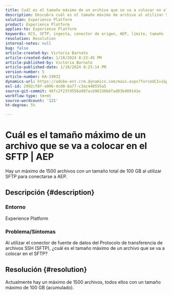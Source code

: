 ```yaml
---
title: Cuál es el tamaño máximo de un archivo que se va a colocar en el SFTP | AEP
description: Descubra cuál es el tamaño máximo de archivo al utilizar SFTP para conectarse a AEP.
solution: Experience Platform
product: Experience Platform
applies-to: Experience Platform
keywords: KCS, SFTP, ingesta, conector de origen, AEP, límite, tamaño
resolution: Resolution
internal-notes: null
bug: false
article-created-by: Victoria Barnato
article-created-date: 1/18/2024 8:23:45 PM
article-published-by: Victoria Barnato
article-published-date: 1/18/2024 8:25:14 PM
version-number: 5
article-number: KA-19932
dynamics-url: https://adobe-ent.crm.dynamics.com/main.aspx?forceUCI=1&pagetype=entityrecord&etn=knowledgearticle&id=10a28a75-3fb6-ee11-a569-6045bd006b25
exl-id: 2992cf8f-a996-4c00-8a77-c3ac440555a5
source-git-commit: 46fc2f23fd556a987acb96338b6fad03b489141e
workflow-type: tm+mt
source-wordcount: '121'
ht-degree: 5%

---
```


# Cuál es el tamaño máximo de un archivo que se va a colocar en el SFTP | AEP


Hay un máximo de 1500 archivos con un tamaño total de 100 GB al utilizar SFTP para conectarse a AEP.

## Descripción {#description}


### <b>Entorno</b>

Experience Platform



### <b>Problema/Síntomas</b>

Al utilizar el conector de fuente de datos del Protocolo de transferencia de archivos SSH (SFTP), ¿cuál es el tamaño máximo de un archivo que se va a colocar en el SFTP?


## Resolución {#resolution}

Actualmente hay un máximo de 1500 archivos, todos ellos con un tamaño máximo de 100 GB (acumulado).
